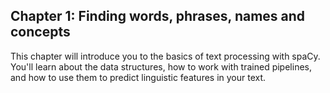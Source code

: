 ## Chapter 1: Finding words, phrases, names and concepts

This chapter will introduce you to the basics of text processing with spaCy. You'll learn about the data structures, how to work with trained pipelines, and how to use them to predict linguistic features in your text.